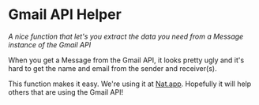 # Gmail API Helper
*A nice function that let's you extract the data you need from a Message instance of the Gmail API*

When you get a Message from the Gmail API, it looks pretty ugly and it's hard to get the name and email from the sender and receiver(s).

This function makes it easy. We're using it at [Nat.app](https://nat.app). Hopefully it will help others that are using the Gmail API!

